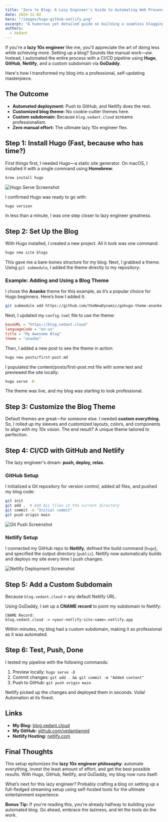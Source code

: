 ```yaml
---
title: "Zero to Blog: A Lazy Engineer's Guide to Automating Web Presence"
date: 2024-12-02
hero: "/images/hugo-github-netlify.png"
excerpt: "A humorous yet detailed guide on building a seamless blogging workflow using Hugo, GitHub, Netlify, and GoDaddy subdomains, the lazy engineer's way."
authors:
  - Vedant
---
```


If you're a **lazy 10x engineer** like me, you'll appreciate the art of doing less while achieving more. Setting up a blog? Sounds like manual work—_ew_. Instead, I automated the entire process with a CI/CD pipeline using **Hugo**, **GitHub**, **Netlify**, and a custom subdomain via **GoDaddy**.

Here's how I transformed my blog into a professional, self-updating masterpiece.

## The Outcome

- **Automated deployment:** Push to GitHub, and Netlify does the rest.
- **Customized blog theme:** No cookie-cutter themes here.
- **Custom subdomain:** Because `blog.vedant.cloud` screams professionalism.
- **Zero manual effort:** The ultimate lazy 10x engineer flex.

## Step 1: Install Hugo (Fast, because who has time?)

First things first, I needed Hugo—a static site generator. On macOS, I installed it with a single command using **Homebrew**:

```bash
brew install hugo
```

![Hugo Serve Screenshot](/images/hugo-serve.png)

I confirmed Hugo was ready to go with:

```bash
hugo version
```

In less than a minute, I was one step closer to lazy engineer greatness.

## Step 2: Set Up the Blog

With Hugo installed, I created a new project. All it took was one command:

```bash
hugo new site blogs
```

This gave me a bare-bones structure for my blog. Next, I grabbed a theme. Using `git submodule`, I added the theme directly to my repository:

### Example: Adding and Using a Blog Theme

I chose the **Ananke** theme for this example, as it’s a popular choice for Hugo beginners. Here’s how I added it:

```bash
git submodule add https://github.com/theNewDynamic/gohugo-theme-ananke.git themes/ananke
```

Next, I updated my `config.toml` file to use the theme:

```toml
baseURL = "https://blog.vedant.cloud"
languageCode = "en-us"
title = "My Awesome Blog"
theme = "ananke"
```

Then, I added a new post to see the theme in action:

```bash
hugo new posts/first-post.md
```

I populated the content/posts/first-post.md file with some text and previewed the site locally:

```bash
hugo serve -D
```

The theme was live, and my blog was starting to look professional.

## Step 3: Customize the Blog Theme

Default themes are great—for someone else. I needed **custom everything**. So, I rolled up my sleeves and customized layouts, colors, and components to align with my _10x vision_. The end result? A unique theme tailored to perfection.

## Step 4: CI/CD with GitHub and Netlify

The lazy engineer's dream: **push, deploy, relax.**

### GitHub Setup

I initialized a Git repository for version control, added all files, and pushed my blog code:

```bash
git init
git add .  # Add ALL files in the current directory
git commit -m "Initial commit"
git push origin main
```

![Git Push Screenshot](/images/git-push.png)

### Netlify Setup

I connected my GitHub repo to **Netlify**, defined the build command (`hugo`), and specified the output directory (`public`). Netlify now automatically builds and deploys my site every time I push changes.

![Netlify Deployment Screenshot](/images/netlify-deploy.png)

## Step 5: Add a Custom Subdomain

Because `blog.vedant.cloud` > any default Netlify URL.

Using GoDaddy, I set up a **CNAME record** to point my subdomain to Netlify:

```plaintext
CNAME Record:
blog.vedant.cloud -> <your-netlify-site-name>.netlify.app
```

Within minutes, my blog had a custom subdomain, making it as professional as it was automated.

## Step 6: Test, Push, Done

I tested my pipeline with the following commands:

1. Preview locally: `hugo serve -D`
2. Commit changes: `git add . && git commit -m "Added content"`
3. Push to GitHub: `git push origin main`

Netlify picked up the changes and deployed them in seconds. Voila! Automation at its finest.

## Links

- **My Blog:** [blog.vedant.cloud](https://blog.vedant.cloud)
- **My GitHub:** [github.com/vedantjangid](https://github.com/vedantjangid)
- **Netlify Hosting:** [netlify.com](https://www.netlify.com)

## Final Thoughts

This setup epitomizes the **lazy 10x engineer philosophy**: automate everything, invest the least amount of effort, and get the best possible results. With Hugo, GitHub, Netlify, and GoDaddy, my blog now runs itself.

What’s next for this lazy engineer? Probably crafting a blog on setting up a full-fledged streaming setup using self-hosted tools for the ultimate entertainment experience.

**Bonus Tip:** If you're reading this, you're already halfway to building your automated blog. Go ahead, embrace the laziness, and let the tools do the work.
